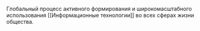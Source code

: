 Глобальный процесс активного формирования и широкомасштабного использования [[Информационные технологии]] во всех сферах жизни общества.